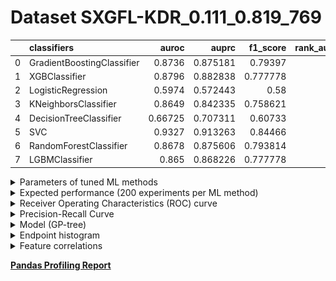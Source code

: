 # Dataset SXGFL-KDR_0.111_0.819_769

|    | classifiers                |   auroc |    auprc |   f1_score |   rank_auroc |   rank_auprc |   rank_f1 |
|---:|:---------------------------|--------:|---------:|-----------:|-------------:|-------------:|----------:|
|  0 | GradientBoostingClassifier | 0.8736  | 0.875181 |   0.79397  |            3 |            4 |         2 |
|  1 | XGBClassifier              | 0.8796  | 0.882838 |   0.777778 |            2 |            2 |         4 |
|  2 | LogisticRegression         | 0.5974  | 0.572443 |   0.58     |            8 |            8 |         8 |
|  3 | KNeighborsClassifier       | 0.8649  | 0.842335 |   0.758621 |            5 |            6 |         6 |
|  4 | DecisionTreeClassifier     | 0.66725 | 0.707311 |   0.60733  |            7 |            7 |         7 |
|  5 | SVC                        | 0.9327  | 0.913263 |   0.84466  |            1 |            1 |         1 |
|  6 | RandomForestClassifier     | 0.8678  | 0.875606 |   0.793814 |            4 |            3 |         2 |
|  7 | LGBMClassifier             | 0.865   | 0.868226 |   0.777778 |            5 |            5 |         4 |


<details>
<summary>Parameters of tuned ML methods</summary>


```
GradientBoostingClassifier(ccp_alpha=0.0, criterion='friedman_mse', init=None,
                           learning_rate=0.17977492171788545, loss='deviance',
                           max_depth=10, max_features=None, max_leaf_nodes=None,
                           min_impurity_decrease=0.0, min_impurity_split=None,
                           min_samples_leaf=53, min_samples_split=2,
                           min_weight_fraction_leaf=0.0, n_estimators=100,
                           n_iter_no_change=13, presort='deprecated',
                           random_state=769, subsample=1.0, tol=1e-07,
                           validation_fraction=0.060000000000000005, verbose=0,
                           warm_start=False)
XGBClassifier(alpha=2.241194140112394, base_score=0.5, booster='gbtree',
              colsample_bylevel=1, colsample_bynode=1, colsample_bytree=1,
              eta=0.3014681051405634, eval_metric='logloss',
              gamma=0.30000000000000004, gpu_id=-1, importance_type='gain',
              interaction_constraints=None, learning_rate=0.301468104,
              max_delta_step=0, max_depth=10, min_child_weight=1, missing=nan,
              monotone_constraints=None, n_estimators=55, n_jobs=0,
              num_parallel_tree=1, objective='binary:logistic',
              random_state=769, reg_alpha=2.24119425,
              reg_lambda=0.19174517314663223, scale_pos_weight=1, subsample=1,
              tree_method=None, validate_parameters=False, verbosity=None)
LogisticRegression(C=0.013186076929250699, class_weight=None, dual=False,
                   fit_intercept=True, intercept_scaling=1, l1_ratio=None,
                   max_iter=100, multi_class='auto', n_jobs=None, penalty='l2',
                   random_state=769, solver='newton-cg', tol=0.0001, verbose=0,
                   warm_start=False)
KNeighborsClassifier(algorithm='auto', leaf_size=30, metric='euclidean',
                     metric_params=None, n_jobs=None, n_neighbors=47, p=3,
                     weights='distance')
DecisionTreeClassifier(ccp_alpha=0.0, class_weight=None, criterion='entropy',
                       max_depth=9, max_features=None, max_leaf_nodes=None,
                       min_impurity_decrease=0.0, min_impurity_split=None,
                       min_samples_leaf=5, min_samples_split=10,
                       min_weight_fraction_leaf=0.0, presort='deprecated',
                       random_state=769, splitter='best')
SVC(C=97.15664353756829, break_ties=False, cache_size=200, class_weight=None,
    coef0=4.6000000000000005, decision_function_shape='ovr', degree=2,
    gamma='auto', kernel='poly', max_iter=-1, probability=True,
    random_state=769, shrinking=True, tol=0.003943623922467287, verbose=False)
RandomForestClassifier(bootstrap=True, ccp_alpha=0.0, class_weight=None,
                       criterion='entropy', max_depth=9, max_features=None,
                       max_leaf_nodes=None, max_samples=None,
                       min_impurity_decrease=0.0, min_impurity_split=None,
                       min_samples_leaf=2, min_samples_split=4,
                       min_weight_fraction_leaf=0.0, n_estimators=43,
                       n_jobs=None, oob_score=False, random_state=769,
                       verbose=0, warm_start=False)
LGBMClassifier(boosting_type='gbdt', class_weight=None, colsample_bytree=1.0,
               importance_type='split', learning_rate=0.1, max_depth=9,
               metric='binary_logloss', min_child_samples=20,
               min_child_weight=0.001, min_split_gain=0.0, n_estimators=99,
               n_jobs=-1, num_leaves=187, objective='binary', random_state=769,
               reg_alpha=0.0, reg_lambda=0.0, silent=True, subsample=1.0,
               subsample_for_bin=200000, subsample_freq=0)
```

</details>

<details>
<summary>Expected performance (200 experiments per ML method)</summary>
<img src='SXGFL-KDR_0.111_0.819_769-box.svg' width=40% />
</details>

<details>
<summary>Receiver Operating Characteristics (ROC) curve</summary>
<img src='SXGFL-KDR_0.111_0.819_769-roc.svg' width=40% />
</details>

<details>
<summary>Precision-Recall Curve</summary>
<img src='SXGFL-KDR_0.111_0.819_769-prc.svg' width=40% />
</details>

<details>
<summary>Model (GP-tree)</summary>
<img src='SXGFL-KDR_0.111_0.819_769-model.svg' height=10% />
</details>

<details>
<summary>Endpoint histogram</summary>
<img src='SXGFL-KDR_0.111_0.819_769-endpoint.svg' width=40% />
</details>

<details>
<summary>Feature correlations</summary>
<img src='SXGFL-KDR_0.111_0.819_769-corr.svg' width=40% />
</details>

[**Pandas Profiling Report**](https://github.io/athril/digen-test/docs/profile/SXGFL-KDR_0.111_0.819_769.html)